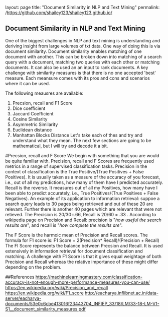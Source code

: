 layout: page
title: "Document Similarity in NLP and Text Mining"
permalink: /https://github.com/shailey123/shailey123.github.io/
## Document Similarity in NLP and Text Mining
One of the biggest challenges in NLP and text mining is understanding and deriving insight from large volumes of txt data. One way of doing this is via document similarity. Document similarity enables matching of one document with another. This can be broken down into matching of a search query with a document, matching two queries with each other or matching documents. It can also be used an an input to rank documents. A key challenge with similarity measures is that there is no one accepted 'best' measure. Each meansure comes with its pros and cons and scenarios where it can be used. 

The following meausres are available:

1. Precsion, recall and F1 Score
2. Dice coefficient
3. Jaccard Coefficient
4. Cosine Similarity
5. Asymmetric Similarity
6. Euclidean distance
7. Manhattan Blocks Distance 
Let's take each of thes and try and understand what they mean. The next few sections are going to be mathematical, but I will try and decode it a bit.

#Precsion, recall and F Score
We begin with something that you are would be quite familiar with. Precision, recall and F Scores are frequently used metrics in a range of supervised classification tasks. Precision in the context of classification is the True Positive/(True Positives + False Positives). It is usually taken as a measure of the accuracy of you forecast, i.e., out of all my predictions, how many of them have I predicted accurately. Recall is the reverse. It measures out of all my Positives, how many have I been able to predict accurately, i.e., True Positives/(True Positives + False Negatives). An example of its application to information retrieval: suppoe a search query leads to 30 pages being retrieved and out of these 20 are relevant. Further there is another 40 pages which are relevant that were not retieved. The Precision is 20/30=.66, Recall is 20/60 = .33 . According to wikipedia page on Precision and Recall: precision is "_how useful the search results are_", and recall is "_how complete the results are_".

The F Score is the harmoic mean of Precision and Recall scores. 
The formula for F1 score is: F1 Score = 2(Precision* Recall)/(Precision + Recall)
The FI Score represents the balance between Precsion and Recall. It is used extensively in information retrieval for document classification and matching. A challenge with F1 Score is that it gives equal weightage of both Precision and Recall whereas the relative importance of these might differ depending on the problem. 

##References
https://machinelearningmastery.com/classification-accuracy-is-not-enough-more-performance-measures-you-can-use/
https://en.wikipedia.org/wiki/Precision_and_recall
https://en.wikipedia.org/wiki/F1_score
http://eacharya.inflibnet.ac.in/data-server/eacharya-documents/53e0c6cbe413016f23443704_INFIEP_33/18/LM/33-18-LM-V1-S1__document_similarity_measures.pdf
